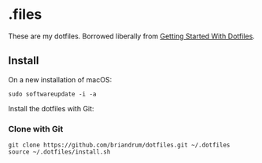 # .files

These are my dotfiles. Borrowed liberally from [Getting Started With Dotfiles](https://medium.com/@webprolific/getting-started-with-dotfiles-43c3602fd789).

## Install

On a new installation of macOS:

    sudo softwareupdate -i -a

Install the dotfiles with Git:

### Clone with Git

    git clone https://github.com/briandrum/dotfiles.git ~/.dotfiles
    source ~/.dotfiles/install.sh
